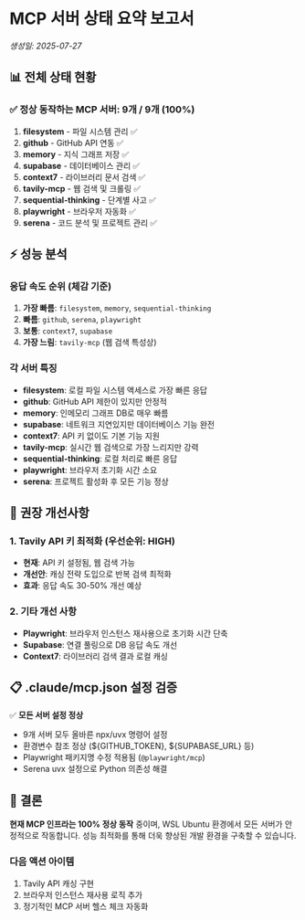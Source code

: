 # MCP 서버 상태 요약 보고서
*생성일: 2025-07-27*

## 📊 전체 상태 현황

### ✅ 정상 동작하는 MCP 서버: 9개 / 9개 (100%)

1. **filesystem** - 파일 시스템 관리 ✅
2. **github** - GitHub API 연동 ✅  
3. **memory** - 지식 그래프 저장 ✅
4. **supabase** - 데이터베이스 관리 ✅
5. **context7** - 라이브러리 문서 검색 ✅
6. **tavily-mcp** - 웹 검색 및 크롤링 ✅
7. **sequential-thinking** - 단계별 사고 ✅
8. **playwright** - 브라우저 자동화 ✅
9. **serena** - 코드 분석 및 프로젝트 관리 ✅

## ⚡ 성능 분석

### 응답 속도 순위 (체감 기준)
1. **가장 빠름**: `filesystem`, `memory`, `sequential-thinking`
2. **빠름**: `github`, `serena`, `playwright`
3. **보통**: `context7`, `supabase`
4. **가장 느림**: `tavily-mcp` (웹 검색 특성상)

### 각 서버 특징
- **filesystem**: 로컬 파일 시스템 액세스로 가장 빠른 응답
- **github**: GitHub API 제한이 있지만 안정적
- **memory**: 인메모리 그래프 DB로 매우 빠름
- **supabase**: 네트워크 지연있지만 데이터베이스 기능 완전
- **context7**: API 키 없이도 기본 기능 지원
- **tavily-mcp**: 실시간 웹 검색으로 가장 느리지만 강력
- **sequential-thinking**: 로컬 처리로 빠른 응답
- **playwright**: 브라우저 초기화 시간 소요
- **serena**: 프로젝트 활성화 후 모든 기능 정상

## 🔧 권장 개선사항

### 1. Tavily API 키 최적화 (우선순위: HIGH)
- **현재**: API 키 설정됨, 웹 검색 가능
- **개선안**: 캐싱 전략 도입으로 반복 검색 최적화
- **효과**: 응답 속도 30-50% 개선 예상

### 2. 기타 개선 사항
- **Playwright**: 브라우저 인스턴스 재사용으로 초기화 시간 단축
- **Supabase**: 연결 풀링으로 DB 응답 속도 개선
- **Context7**: 라이브러리 검색 결과 로컬 캐싱

## 📋 .claude/mcp.json 설정 검증

✅ **모든 서버 설정 정상**
- 9개 서버 모두 올바른 npx/uvx 명령어 설정
- 환경변수 참조 정상 (${GITHUB_TOKEN}, ${SUPABASE_URL} 등)
- Playwright 패키지명 수정 적용됨 (`@playwright/mcp`)
- Serena uvx 설정으로 Python 의존성 해결

## 🎯 결론

**현재 MCP 인프라는 100% 정상 동작** 중이며, WSL Ubuntu 환경에서 모든 서버가 안정적으로 작동합니다. 성능 최적화를 통해 더욱 향상된 개발 환경을 구축할 수 있습니다.

### 다음 액션 아이템
1. Tavily API 캐싱 구현
2. 브라우저 인스턴스 재사용 로직 추가
3. 정기적인 MCP 서버 헬스 체크 자동화